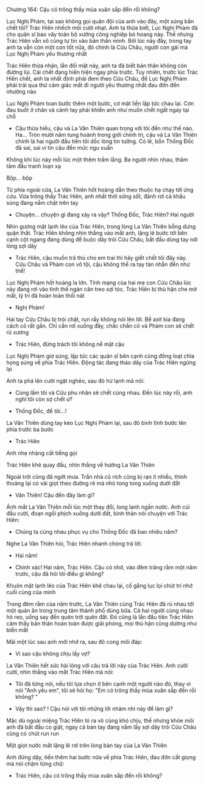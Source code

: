 




Chương 164: Cậu có trông thấy mùa xuân sắp đến rồi không?

Lục Nghị Phàm, tại sao không gọi quân đội của anh vào đây, một súng bắn chết tôi?
Trác Hiên nhếch môi cười nhạt. Anh ta thừa biết, Lục Nghị Phàm đã cho quân sĩ bao vây toàn bộ xưởng công nghiệp bỏ hoang này. Thế nhưng Trác Hiên vẫn vô cùng tự tin vào bản thân mình. Bởi lúc này đây, trong tay anh ta vẫn còn một con tốt nữa, đó chính là Cửu Châu, người con gái mà Lục Nghị Phàm yêu thương nhất

Trác Hiên thừa nhận, lần đối mặt này, anh ta đã biết bản thân không còn đường lùi. Cái chết đang hiển hiện ngay phía trước. Tuy nhiên, trước lúc Trác Hiên chết, anh ta nhất định phải đem theo Cửu Châu, để Lục Nghị Phàm phải trải qua thứ cảm giác mất đi người yêu thương nhất đau đớn đến nhường nào

Lục Nghị Phàm toan bước thêm một bước, cơ mặt liền lập tức chau lại. Cơn đau buốt ở chân và cánh tay phải khiến anh như muốn chết ngất ngay tại chỗ

- Cậu thừa hiểu, cậu và La Vân Thiên quan trọng với tôi đến như thế nào. Ha... Tròn mười năm tung hoành trong giới chính trị, cậu và La Vân Thiên chính là hai người đầu tiên tôi dốc lòng tin tưởng. Có lẽ, bổn Thống Đốc đã sai, sai vì tin cậu đến mức ngu xuẩn

Không khí lúc này mỗi lúc một thêm trầm lắng. Ba người nhìn nhau, thâm tâm đấu tranh loạn xạ

Bộp... bộp

Từ phía ngoài cửa, La Vân Thiên hốt hoảng dẫn theo thuộc hạ chạy tới ứng cứu. Vừa trông thấy Trác Hiên, anh nhất thời sửng sốt, đánh rơi cả khẩu súng đang nắm chặt trên tay

- Chuyện... chuyện gì đang xảy ra vậy? Thống Đốc, Trác Hiên? Hai người


Nhìn gương mặt lạnh lẽo của Trác Hiên, trong lòng La Vân Thiên bỗng dưng quặn thắt. Trác Hiên không nhìn thẳng vào mắt anh, lặng lẽ bước tới bên cạnh cột ngang đang dùng để buộc dây trói Cửu Châu, bắt đầu dùng tay nới lỏng sợi dây

- Trác Hiên, cậu muốn trả thù cho em trai thì hãy giết chết tôi đây này. Cửu Châu và Phàm con vô tội, cậu không thể ra tay tàn nhẫn đến như thế!

Lục Nghị Phàm hốt hoảng la lớn. Tính mạng của hai mẹ con Cửu Châu lúc này đang rơi vào tình thế ngàn cân treo sợi tóc. Trác Hiên bị thù hận che mờ mắt, lý trí đã hoàn toàn thối nát

- Nghị Phàm!

Hai tay Cửu Châu bị trói chặt, run rẩy không nói lên lời. Bể axit kia đang cách cô rất gần. Chỉ cần rơi xuống đây, chắc chắn cô và Phàm con sẽ chết rũ xương

- Trác Hiên, đừng trách tôi không nể mặt cậu

Lục Nghị Phàm giơ súng, lập tức các quân sĩ bên cạnh cũng đồng loạt chĩa họng súng về phía Trác Hiên. Động tác đang tháo dây của Trác Hiên ngừng lại

Anh ta phá lên cười ngặt nghẽo, sau đó hừ lạnh mà nói:

- Cùng lắm tôi và Cửu phu nhân sẽ chết cùng nhau. Đến lúc này rồi, anh nghĩ tôi còn sợ chết ư?

- Thống Đốc, để tôi...!

La Vân Thiên dùng tay kéo Lục Nghị Phàm lại, sau đó bình tĩnh bước lên phía trước ba bước

- Trác Hiên


Anh nhẹ nhàng cất tiếng gọi

Trác Hiên khẽ quay đầu, nhìn thẳng về hướng La Vân Thiên

Ngoài trời cũng đã ngớt mưa. Trần nhà cũ rích cũng bị rạn ít nhiều, thỉnh thoảng lại có vài giọt theo đường rẽ mà nhỏ tong tong xuống dưới đất

- Vân Thiên! Cậu đến đây làm gì?

Ánh mắt La Vân Thiên mỗi lúc một thay đổi, long lanh ngấn nước. Anh cúi đầu cười, đoạn ngồi phịch xuống dưới đất, bình thản nói chuyện với Trác Hiên:

- Chúng ta cùng nhau phục vụ cho Thống Đốc đã bao nhiêu năm?

Nghe La Vân Thiên hỏi, Trác Hiên nhanh chóng trả lời:

- Hai năm!

- Chính xác! Hai năm, Trác Hiên. Cậu có nhớ, vào đêm trăng rằm một năm trước, cậu đã hỏi tôi điều gì không?

Khuôn mặt lạnh lẽo của Trác Hiên khẽ chau lại, cố gắng lục lọi chút trí nhớ cuối cùng của mình

Trong đêm rằm của năm trước, La Vân Thiên cùng Trác Hiên đã rủ nhau tới một quán ăn trong trung tâm thành phố dùng bữa. Cả hai người cùng nhau hò reo, uống say đến quên trời quên đất. Đó cũng là lần đầu tiên Trác Hiên cảm thấy bản thân hoàn toàn được giải phóng, mọi thù hận cũng dường như biến mất

Mãi một lúc sau anh mới nhớ ra, sau đó cong môi đáp:

- Vì sao cậu không chịu lấy vợ?

La Vân Thiên hết sức hài lòng với câu trả lời này của Trác Hiên. Anh cười cười, nhìn thẳng vào mắt Trác Hiên mà nói:

- Tôi đã từng nói, nếu tôi lựa chọn ở bên cạnh một người nào đó, thay vì nói "Anh yêu em", tôi sẽ hỏi họ: "Em có trông thấy mùa xuân sắp đến rồi không? "

- Vậy thì sao? ! Cậu nói với tôi những lời nhảm nhí này để làm gì?

Mặc dù ngoài miệng Trác Hiên tỏ ra vô cùng khó chịu, thế nhưng khóe môi anh đã bắt đầu co giật, ngay cả bàn tay đang nắm lấy sợi dây trói Cửu Châu cũng có chút run run

Một giọt nước mắt lặng lẽ rơi trên lòng bàn tay của La Vân Thiên

Anh đứng dậy, tiến thêm hai bước nữa về phía Trác Hiên, đau đớn cất giọng mà nói chậm từng chữ:

- Trác Hiên, cậu có trông thấy mùa xuân sắp đến rồi không?




